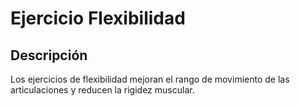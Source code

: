 # Ejercicio Flexibilidad
## Descripción
Los ejercicios de flexibilidad mejoran el rango de movimiento de las articulaciones y reducen la rigidez muscular.